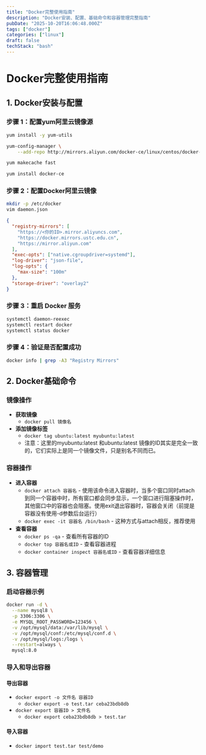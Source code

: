 ```yaml
---
title: "Docker完整使用指南"
description: "Docker安装、配置、基础命令和容器管理完整指南"
pubDate: "2025-10-20T16:06:48.000Z"
tags: ["docker"]
categories: ["linux"]
draft: false
techStack: "bash"
---
```


# Docker完整使用指南

## 1. Docker安装与配置

### 步骤 1：配置yum阿里云镜像源
```bash
yum install -y yum-utils

yum-config-manager \
    --add-repo http://mirrors.aliyun.com/docker-ce/linux/centos/docker-ce.repo

yum makecache fast

yum install docker-ce
```

### 步骤 2：配置Docker阿里云镜像
```bash
mkdir -p /etc/docker
vim daemon.json
```
```json
{
  "registry-mirrors": [
    "https://<你的ID>.mirror.aliyuncs.com",
    "https://docker.mirrors.ustc.edu.cn",
    "https://mirror.aliyun.com"
  ],
  "exec-opts": ["native.cgroupdriver=systemd"],
  "log-driver": "json-file",
  "log-opts": {
    "max-size": "100m"
  },
  "storage-driver": "overlay2"
}
```

### 步骤 3：重启 Docker 服务
```bash
systemctl daemon-reexec
systemctl restart docker
systemctl status docker
```

### 步骤 4：验证是否配置成功
```bash
docker info | grep -A3 "Registry Mirrors"
```

## 2. Docker基础命令

### 镜像操作
- **获取镜像**
  - `docker pull 镜像名`
- **添加镜像标签**
  - `docker tag ubuntu:latest myubuntu:latest`
  - 注意：这里的myubuntu:latest 和ubuntu:latest 镜像的ID其实是完全一致的，它们实际上是同一个镜像文件，只是别名不同而已。

### 容器操作
- **进入容器**
  - `docker attach 容器名` - 使用该命令进入容器时，当多个窗口同时attach到同一个容器中时，所有窗口都会同步显示，一个窗口进行阻塞操作时，其他窗口中的容器也会阻塞。使用exit退出容器时，容器会关闭（前提是容器没有使用-d参数后台运行）
  - `docker exec -it 容器名 /bin/bash` - 这种方式与attach相反，推荐使用
- **查看容器**
  - `docker ps -qa` - 查看所有容器的ID
  - `docker top 容器名或ID` - 查看容器进程
  - `docker container inspect 容器名或ID` - 查看容器详细信息

## 3. 容器管理

### 启动容器示例
```bash
docker run -d \
  --name mysql8 \
  -p 3306:3306 \
  -e MYSQL_ROOT_PASSWORD=123456 \
  -v /opt/mysql/data:/var/lib/mysql \
  -v /opt/mysql/conf:/etc/mysql/conf.d \
  -v /opt/mysql/logs:/logs \
  --restart=always \
  mysql:8.0
```

### 导入和导出容器

#### 导出容器
- `docker export -o 文件名 容器ID`
  - `docker export -o test.tar ceba23bdb8db`
- `docker export 容器ID > 文件名`
  - `docker export ceba23bdb8db > test.tar`

#### 导入容器
- `docker import test.tar test/demo`

<!--more-->

